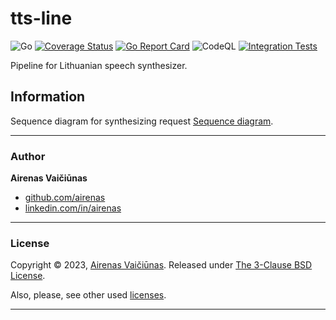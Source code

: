 # tts-line

![Go](https://github.com/airenas/tts-line/workflows/Go/badge.svg) [![Coverage Status](https://coveralls.io/repos/github/airenas/tts-line/badge.svg?branch=main)](https://coveralls.io/github/airenas/tts-line?branch=main) [![Go Report Card](https://goreportcard.com/badge/github.com/airenas/tts-line)](https://goreportcard.com/report/github.com/airenas/tts-line) ![CodeQL](https://github.com/airenas/tts-line/workflows/CodeQL/badge.svg) [![Integration Tests](https://github.com/airenas/tts-line/actions/workflows/integration.yml/badge.svg)](https://github.com/airenas/tts-line/actions/workflows/integration.yml)

Pipeline for Lithuanian speech synthesizer.

## Information

Sequence diagram for synthesizing request [Sequence diagram](./info/tts.png).

---
### Author

**Airenas Vaičiūnas**
 
* [github.com/airenas](https://github.com/airenas/)
* [linkedin.com/in/airenas](https://www.linkedin.com/in/airenas/)


---
### License

Copyright © 2023, [Airenas Vaičiūnas](https://github.com/airenas).
Released under [The 3-Clause BSD License](LICENSE).

Also, please, see other used [licenses](Licenses/).

---